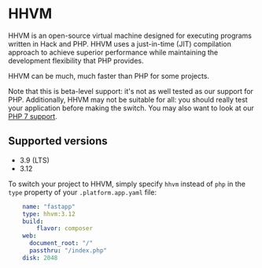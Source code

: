 # HHVM

HHVM is an open-source virtual machine designed for executing programs written in Hack and PHP. HHVM uses a just-in-time (JIT) compilation approach to achieve superior performance while maintaining the development flexibility that PHP provides.

HHVM can be much, much faster than PHP for some projects.

Note that this is beta-level support: it's not as well tested as our support for PHP. Additionally, HHVM may not be suitable for all: you should really test your application before making the switch. You may also want to look at our [PHP 7 support](php7.md).

## Supported versions

* 3.9 (LTS)
* 3.12

To switch your project to HHVM, simply specify `hhvm` instead of `php` in the `type` property of your `.platform.app.yaml` file:

```yaml
    name: "fastapp"
    type: hhvm:3.12
    build:
        flavor: composer
    web:
      document_root: "/"
      passthru: "/index.php"
    disk: 2048
```
